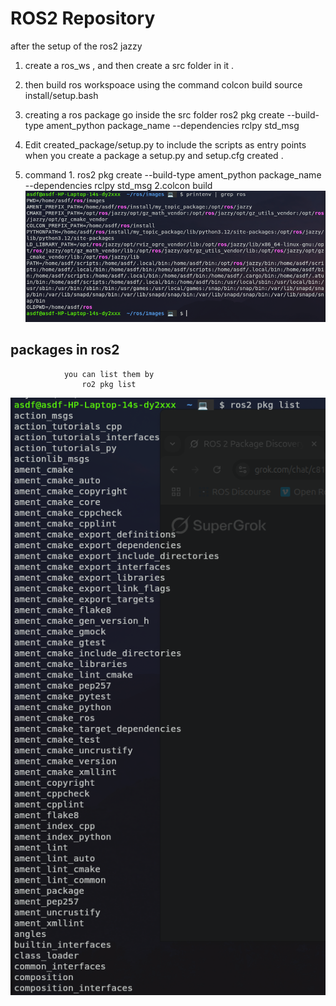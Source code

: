 # ROS2 Repository

after the setup of the ros2 jazzy 

  1. create a ros_ws , and then create a src folder in it .
  2. then build ros workspoace using the command
        colcon build
        source install/setup.bash
        
   3. creating a ros package
                go inside the src folder
                ros2 pkg create --build-type ament_python package_name --dependencies rclpy std_msg
4. Edit created_package/setup.py to include the scripts as entry points
                when you create a package a setup.py and setup.cfg created .
                
5. command      1. ros2 pkg create --build-type ament_python package_name --dependencies rclpy std_msg
                2.colcon build
![test image](images/1.png)

## packages in ros2 
				you can list them by 
                    ro2 pkg list
![pkg list](images/ros_pkg_list.png)














